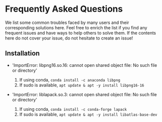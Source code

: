 # Frequently Asked Questions

We list some common troubles faced by many users and their corresponding solutions here. Feel free to enrich the list if you find any frequent issues and have ways to help others to solve them. If the contents here do not cover your issue, do not hesitate to create an issue!


## Installation

- 'ImportError: libpng16.so.16: cannot open shared object file: No such file or directory'

    1. If using conda, `conda install -c anaconda libpng`
    2. If sudo is available, `apt update & apt -y install libpng16-16`

- 'ImportError: liblapack.so.3: cannot open shared object file: No such file or directory'

    1. If using conda, `conda install -c conda-forge lapack`
    2. If sudo is available, `apt update & apt -y install libatlas-base-dev`
